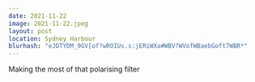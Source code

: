 ```yaml
---
date: 2021-11-22
image: 2021-11-22.jpeg
layout: post
location: Sydney Harbour
blurhash: "eJDTYDM_9GV[of?wROIUs.s:jERiWXa#WBV?WVofWBaebGoft7WBR*"
---
```


Making the most of that polarising filter
